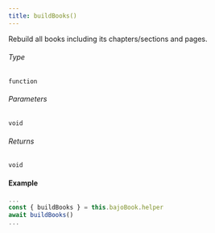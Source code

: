 ```yaml
---
title: buildBooks()
---
```

Rebuild all books including its chapters/sections and pages.

###### Type

```function```

###### Parameters

```void```

###### Returns

```void```

#### Example

```javascript
...
const { buildBooks } = this.bajoBook.helper
await buildBooks()
...
```
